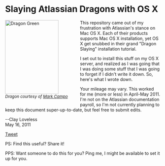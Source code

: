 # Slaying Atlassian Dragons with OS X

<div style="float: left; margin-right: 40px; margin-bottom: 20px;">
<a href="http://www.flickr.com/photos/mcampoillustrator/4456163361/" title="Dragon Green by Mark_Campo, on Flickr"><img src="http://farm5.static.flickr.com/4063/4456163361_a58ef5cb25_m.jpg" width="173" height="240" alt="Dragon Green"></a><br />
<span style="font-size: small"><i>Dragon courtesy of <a href="http://www.flickr.com/photos/mcampoillustrator/">Mark Campo</a></i>
</span></div>

This repository came out of my frustration with Atlassian's stance on Mac OS X. Each of their products supports Mac OS X installation, yet OS X get snubbed in their grand "Dragon Slaying" installation tutorial.

I set out to install this stuff on my OS X server, and realized as I was going that I was doing some stuff that I was going to forget if I didn't write it down. So, here's what I wrote down.

Your mileage may vary. This worked for me (more or less) in April-May 2011. I'm not on the Atlassian documentation payroll, so I'm not currently planning to keep this document super-up-to-date, but feel free to submit edits.

--Clay Loveless<br />
May 16, 2011

<a href="http://twitter.com/share" class="twitter-share-button" data-text="Slay #AtlassianDragons with OS X" data-count="vertical" data-via="claylo">Tweet</a><script type="text/javascript" src="http://platform.twitter.com/widgets.js"></script>

PS: Find this useful? Share it!

PPS: Want someone to do this for you? Ping me, I might be available to set it up for you.

